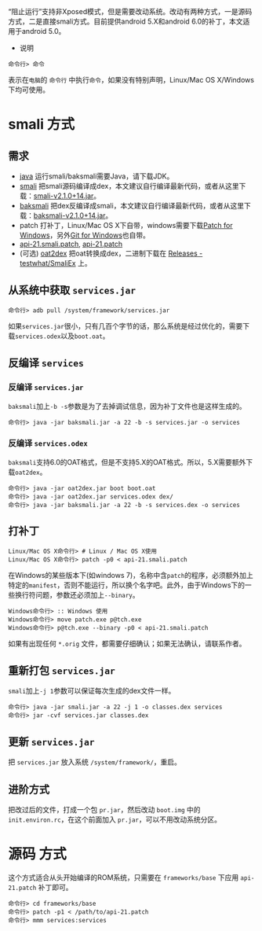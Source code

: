 “阻止运行”支持非Xposed模式，但是需要改动系统。改动有两种方式，一是源码方式，二是直接smali方式。目前提供android 5.X和android 6.0的补丁，本文适用于android 5.0。

* 说明

```
命令行> 命令
```

表示在`电脑`的 `命令行` 中执行`命令`，如果没有特别声明，Linux/Mac OS X/Windows下均可使用。

# smali 方式

## 需求
- [java](http://www.oracle.com/technetwork/java/javase/downloads/index.html) 运行smali/baksmali需要Java，请下载JDK。
- [smali](http://github.com/JesusFreke/smali) 把smali源码编译成dex，本文建议自行编译最新代码，或者从这里下载：[smali-v2.1.0+14.jar](smali-v2.1.0+14.jar)。
- [baksmali](http://github.com/JesusFreke/smali) 把dex反编译成smali，本文建议自行编译最新代码，或者从这里下载：[baksmali-v2.1.0+14.jar](baksmali-v2.1.0+14.jar)。
- patch 打补丁，Linux/Mac OS X下自带，windows需要下载[Patch for Windows](http://gnuwin32.sourceforge.net/packages/patch.htm)，另外[Git for Windows](https://git-for-windows.github.io/)也自带。
- [api-21.smali.patch](api-21.smali.patch), [api-21.patch](api-21.patch)
- (可选) [oat2dex](https://github.com/testwhat/SmaliEx/) 把oat转换成dex，二进制下载在 [Releases - testwhat/SmaliEx](https://github.com/testwhat/SmaliEx/releases) 上。

## 从系统中获取 `services.jar`

```
命令行> adb pull /system/framework/services.jar
```

如果`services.jar`很小，只有几百个字节的话，那么系统是经过优化的，需要下载`services.odex`以及`boot.oat`。

## 反编译 `services`

### 反编译 `services.jar`

`baksmali`加上`-b -s`参数是为了去掉调试信息，因为补丁文件也是这样生成的。

```
命令行> java -jar baksmali.jar -a 22 -b -s services.jar -o services
```

### 反编译 `services.odex`

`baksmali`支持6.0的OAT格式，但是不支持5.X的OAT格式。所以，5.X需要额外下载`oat2dex`。

```
命令行> java -jar oat2dex.jar boot boot.oat
命令行> java -jar oat2dex.jar services.odex dex/
命令行> java -jar baksmali.jar -a 22 -b -s services.dex -o services
```

## 打补丁

```
Linux/Mac OS X命令行> # Linux / Mac OS X使用
Linux/Mac OS X命令行> patch -p0 < api-21.smali.patch
```

在Windows的某些版本下(如windows 7)，名称中含`patch`的程序，必须额外加上特定的`manifest`，否则不能运行，所以换个名字吧。此外，由于Windows下的一些换行符问题，参数还必须加上`--binary`。

```
Windows命令行> :: Windows 使用
Windows命令行> move patch.exe p@tch.exe
Windows命令行> p@tch.exe --binary -p0 < api-21.smali.patch
```

如果有出现任何 `*.orig` 文件，都需要仔细确认；如果无法确认，请联系作者。

## 重新打包 `services.jar`

`smali`加上`-j 1`参数可以保证每次生成的dex文件一样。

```
命令行> java -jar smali.jar -a 22 -j 1 -o classes.dex services
命令行> jar -cvf services.jar classes.dex
```

## 更新 `services.jar`

把 `services.jar` 放入系统 `/system/framework/`，重启。

## 进阶方式

把改过后的文件，打成一个包 `pr.jar`，然后改动 `boot.img` 中的 `init.environ.rc`，在这个前面加入 `pr.jar`，可以不用改动系统分区。

# 源码 方式

这个方式适合从头开始编译的ROM系统，只需要在 `frameworks/base` 下应用 `api-21.patch` 补丁即可。

```
命令行> cd frameworks/base
命令行> patch -p1 < /path/to/api-21.patch
命令行> mmm services:services
```

